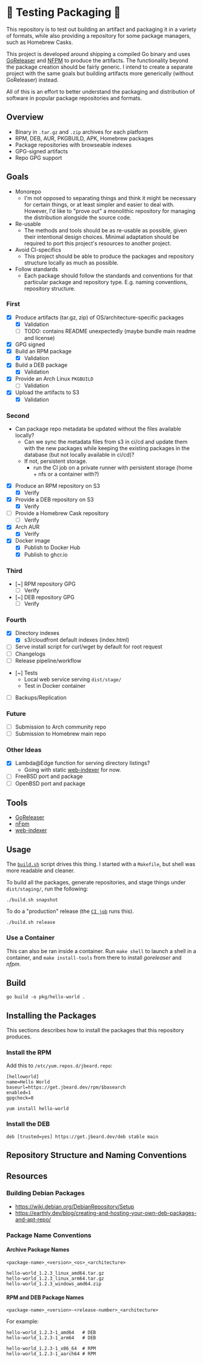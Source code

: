 # 🚧 Testing Packaging 🚧

This repository is to test out building an artifact and
packaging it in a variety of formats, while also providing a
repository for some package managers, such as Homebrew Casks.

This project is developed around shipping a compiled Go binary and uses
[GoReleaser]() and [NFPM]()
to produce the artifacts. The functionality beyond the package creation should
be fairly generic. I intend to create a separate project with the same goals
but building artifacts more generically (without GoReleaser) instead.

All of this is an effort to better understand the packaging and distribution of
software in popular package repositories and formats.

## Overview

* Binary in `.tar.gz` and `.zip` archives for each platform
* RPM, DEB, AUR, PKGBUILD, APK, Homebrew packages
* Package repositories with browseable indexes
* GPG-signed artifacts
* Repo GPG support

## Goals

* Monorepo
    * I'm not opposed to separating things and think it might be necessary for
      certain things, or at least simpler and easier to deal with. However, I'd
      like to "prove out" a monolithic repository for managing the distribution
      alongside the source code.
* Re-usable
    * The methods and tools should be as re-usable as possible, given their
      intentional design choices. Minimal adaptation should be required to port
      this project's resources to another project.
* Avoid CI-specifics
    * This project should be able to produce the packages and repository
      structure locally as much as possible.
* Follow standards
    * Each package should follow the standards and conventions for that
      particular package and repository type. E.g. naming conventions,
      repository structure.

### First

* [x] Produce artifacts (tar.gz, zip) of OS/architecture-specific packages
    * [x] Validation
    * [ ] TODO: contains README unexpectedly (maybe bundle main readme and license)
* [x] GPG signed
* [x] Build an RPM package
    * [x] Validation
* [x] Build a DEB package
    * [x] Validation
* [x] Provide an Arch Linux `PKGBUILD`
    * [ ] Validation
* [x] Upload the artifacts to S3
    * [x] Validation

### Second

* Can package repo metadata be updated without the files available locally?
    * Can we sync the metadata files from s3 in ci/cd and update them with the
      new packages while keeping the existing packages in the database (but not
      locally available in ci/cd)?
    * If not, persistent storage.
        * run the CI job on a private runner with persistent storage (home +
          nfs or a container with?)

* [x] Produce an RPM repository on S3
    * [x] Verify
* [x] Provide a DEB repository on S3
    * [x] Verify
* [ ] Provide a Homebrew Cask repository
    * [ ] Verify
* [x] Arch AUR
    * [x] Verify
* [x] Docker image
    * [x] Publish to Docker Hub
    * [x] Publish to ghcr.io

### Third

* [~] RPM repository GPG
  * [ ] Verify
* [~] DEB repository GPG
  * [ ] Verify

### Fourth

* [x] Directory indexes
  * [x] s3/cloudfront default indexes (index.html)
* [ ] Serve install script for curl/wget by default for root request
* [ ] Changelogs
* [ ] Release pipeline/workflow
* [~] Tests
    * Local web service serving `dist/stage/`
    * Test in Docker container
* [ ] Backups/Replication

### Future

* [ ] Submission to Arch community repo
* [ ] Submission to Homebrew main repo

### Other Ideas

* [x] Lambda@Edge function for serving directory listings?
    * Going with static [web-indexer](https://github.com/joshbeard/web-indexer) for now.
* [ ] FreeBSD port and package
* [ ] OpenBSD port and package

## Tools

* [GoReleaser](https://goreleaser.com/)
* [nFpm](https://nfpm.goreleaser.com/)
* [web-indexer](https://github.com/joshbeard/web-indexer)

## Usage

The [`build.sh`](build.sh) script drives this thing. I started with a
`Makefile`, but shell was more readable and cleaner.

To build all the packages, generate repositories, and stage things under
`dist/staging/`, run the following:

```shell
./build.sh snapshot
```

To do a "production" release (the [`CI job`](.github/workflows/ci.yml) runs
this).

```shell
./build.sh release
```

### Use a Container

This can also be ran inside a container. Run `make shell` to launch a shell in
a container, and `make install-tools` from there to install _goreleaser_ and
_nfpm_.

## Build

```shell
go build -o pkg/hello-world .
```

## Installing the Packages

This sections describes how to install the packages that this repository
produces.

### Install the RPM

Add this to `/etc/yum.repos.d/jbeard.repo`:

```plain
[helloworld]
name=Hello World
baseurl=https://get.jbeard.dev/rpm/$basearch
enabled=1
gpgcheck=0
```

```shell
yum install hello-world
```

### Install the DEB

```plain
deb [trusted=yes] https://get.jbeard.dev/deb stable main
```

## Repository Structure and Naming Conventions

## Resources

### Building Debian Packages

* <https://wiki.debian.org/DebianRepository/Setup>
* <https://earthly.dev/blog/creating-and-hosting-your-own-deb-packages-and-apt-repo/>

### Package Name Conventions

#### Archive Package Names

```plain
<package-name>_<version>_<os>_<architecture>
```

```plain
hello-world_1.2.3_linux_amd64.tar.gz
hello-world_1.2.3_linux_arm64.tar.gz
hello-world_1.2.3_windows_amd64.zip
```

#### RPM and DEB Package Names

```plain
<package-name>_<version>-<release-number>_<architecture>
```

For example:

```plain
hello-world_1.2.3-1_amd64   # DEB
hello-world_1.2.3-1_arm64   # DEB

hello-world_1.2.3-1_x86_64  # RPM
hello-world_1.2.3-1_aarch64 # RPM
```
